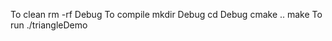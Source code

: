 To clean
   rm -rf Debug
To compile
    mkdir Debug
    cd Debug
    cmake ..
    make
To run
    ./triangleDemo



